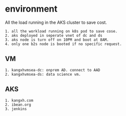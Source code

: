 # environment

All the load running in the AKS cluster to save cost. 

    1. all the workload running on k8s pod to save cose.
    2. aks deployed in seperate vnet of dc and ds
    3. aks node is turn off on 10PM and boot at 8AM. 
    4. only one b2s node is booted if no specific request.    

## VM 

    1. kangxhvmsea-dc: onprem AD. connect to AAD
    2. kangxhvmsea-ds: data science vm.

## AKS

    1. kangxh.com
    2. ibean.org
    3. jenkins